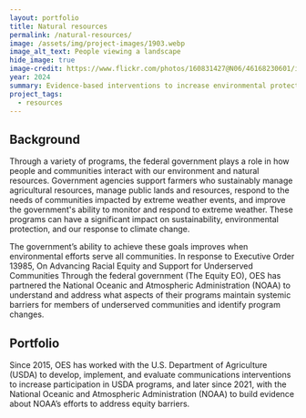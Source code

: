 ```yaml
---
layout: portfolio
title: Natural resources
permalink: /natural-resources/
image: /assets/img/project-images/1903.webp  
image_alt_text: People viewing a landscape
hide_image: true
image-credit: https://www.flickr.com/photos/160831427@N06/46168230601/in/photolist-2dkJftT
year: 2024
summary: Evidence-based interventions to increase environmental protection
project_tags:
  - resources
---
```


## Background
Through a variety of programs, the federal government plays a role in how people and communities interact with our environment and natural resources. Government agencies support farmers who sustainably manage agricultural resources, manage public lands and resources, respond to the needs of communities impacted by extreme weather events, and improve the government's ability to monitor and respond to extreme weather. These programs can have a significant impact on sustainability, environmental protection, and our response to climate change.

The government’s ability to achieve these goals improves when environmental efforts serve all communities. In response to Executive Order 13985, On Advancing Racial Equity and Support for Underserved Communities Through the federal government (The Equity EO), OES has partnered the National Oceanic and Atmospheric Administration (NOAA) to understand and address what aspects of their programs maintain systemic barriers for members of underserved communities and identify program changes.

## Portfolio
Since 2015, OES has worked with the U.S. Department of Agriculture (USDA) to develop, implement, and evaluate communications interventions to increase participation in USDA programs, and later since 2021, with the National Oceanic and Atmospheric Administration (NOAA) to build evidence about NOAA’s efforts to address equity barriers.
